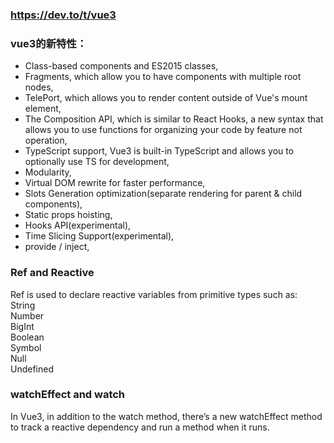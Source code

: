 <!--
 * @Author: wangyunbo
 * @Date: 2021-06-22 10:46:03
 * @LastEditors: wangyunbo
 * @LastEditTime: 2021-06-22 13:47:41
 * @Description: file content
 * @FilePath: \dayByday\vue3\readme.md
-->
### https://dev.to/t/vue3
### vue3的新特性：    
- Class-based components and ES2015 classes,
- Fragments, which allow you to have components with multiple root nodes,
- TelePort, which allows you to render content outside of Vue's mount element,
- The Composition API, which is similar to React Hooks, a new syntax that allows you to use functions for organizing your code by feature not operation,
- TypeScript support, Vue3 is built-in TypeScript and allows you to optionally use TS for development,
- Modularity,
- Virtual DOM rewrite for faster performance,
- Slots Generation optimization(separate rendering for parent & child components),
- Static props hoisting,
- Hooks API(experimental),
- Time Slicing Support(experimental),
- provide / inject,

### Ref and Reactive    
Ref is used to declare reactive variables from primitive types such as:    
String    
Number    
BigInt    
Boolean    
Symbol    
Null    
Undefined    

### watchEffect and watch

In Vue3, in addition to the watch method, there’s a new watchEffect method to track a reactive dependency and run a method when it runs.




